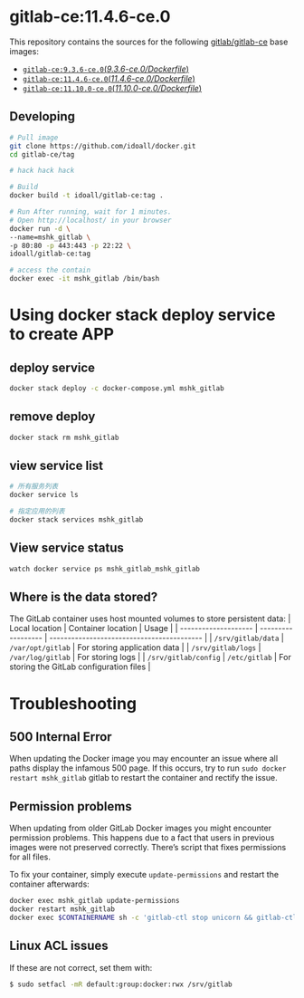 gitlab-ce:11.4.6-ce.0
=============


This repository contains the sources for the following [gitlab/gitlab-ce](https://hub.docker.com/r/gitlab/gitlab-ce/) base images:
- [`gitlab-ce:9.3.6-ce.0`(*9.3.6-ce.0/Dockerfile*)](https://github.com/idoall/docker/blob/master/gitlab-ce/9.3.6-ce.0/Dockerfile)
- [`gitlab-ce:11.4.6-ce.0`(*11.4.6-ce.0/Dockerfile*)](https://github.com/idoall/docker/blob/master/gitlab-ce/11.4.6-ce.0/Dockerfile)
- [`gitlab-ce:11.10.0-ce.0`(*11.10.0-ce.0/Dockerfile*)](https://github.com/idoall/docker/blob/master/gitlab-ce/11.10.0-ce.0/Dockerfile)


## Developing

```bash
# Pull image
git clone https://github.com/idoall/docker.git
cd gitlab-ce/tag

# hack hack hack

# Build
docker build -t idoall/gitlab-ce:tag .

# Run After running, wait for 1 minutes.
# Open http://localhost/ in your browser
docker run -d \
--name=mshk_gitlab \
-p 80:80 -p 443:443 -p 22:22 \
idoall/gitlab-ce:tag

# access the contain
docker exec -it mshk_gitlab /bin/bash
```



# Using docker stack deploy service to create APP



## deploy service

```bash
docker stack deploy -c docker-compose.yml mshk_gitlab
```

## remove deploy

```bash
docker stack rm mshk_gitlab
```

## view service list

```bash
# 所有服务列表
docker service ls

# 指定应用的列表
docker stack services mshk_gitlab
```

## View service status

```bash
watch docker service ps mshk_gitlab_mshk_gitlab
```

## Where is the data stored?

The GitLab container uses host mounted volumes to store persistent data:
| Local location       | Container location | Usage                                      |
| -------------------- | ------------------ | ------------------------------------------ |
| `/srv/gitlab/data`   | `/var/opt/gitlab`  | For storing application data               |
| `/srv/gitlab/logs`   | `/var/log/gitlab`  | For storing logs                           |
| `/srv/gitlab/config` | `/etc/gitlab`      | For storing the GitLab configuration files |


# Troubleshooting

## 500 Internal Error
When updating the Docker image you may encounter an issue where all paths display the infamous 500 page. If this occurs, try to run `sudo docker restart mshk_gitlab` gitlab to restart the container and rectify the issue.

## Permission problems
When updating from older GitLab Docker images you might encounter permission problems. This happens due to a fact that users in previous images were not preserved correctly. There’s script that fixes permissions for all files.

To fix your container, simply execute `update-permissions` and restart the container afterwards:
```bash
docker exec mshk_gitlab update-permissions
docker restart mshk_gitlab
docker exec $CONTAINERNAME sh -c 'gitlab-ctl stop unicorn && gitlab-ctl stop sidekiq && gitlab-ctl start'
```

## Linux ACL issues
If these are not correct, set them with: 
```bash
$ sudo setfacl -mR default:group:docker:rwx /srv/gitlab
```
